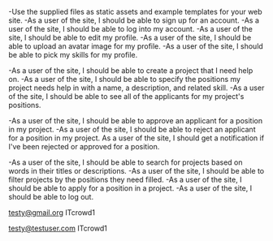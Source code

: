 -Use the supplied files as static assets and example templates for your web site.
-As a user of the site, I should be able to sign up for an account.
-As a user of the site, I should be able to log into my account.
-As a user of the site, I should be able to edit my profile.
-As a user of the site, I should be able to upload an avatar image for my profile.
-As a user of the site, I should be able to pick my skills for my profile.

-As a user of the site, I should be able to create a project that I need help on.
-As a user of the site, I should be able to specify the positions my project needs help in with a name, a description, and related skill.
-As a user of the site, I should be able to see all of the applicants for my project's positions.

-As a user of the site, I should be able to approve an applicant for a position in my project.
-As a user of the site, I should be able to reject an applicant for a position in my project.
As a user of the site, I should get a notification if I've been rejected or approved for a position.

-As a user of the site, I should be able to search for projects based on words in their titles or descriptions.
-As a user of the site, I should be able to filter projects by the positions they need filled.
-As a user of the site, I should be able to apply for a position in a project.
-As a user of the site, I should be able to log out.


testy@gmail.org
ITcrowd1

testy@testuser.com
ITcrowd1